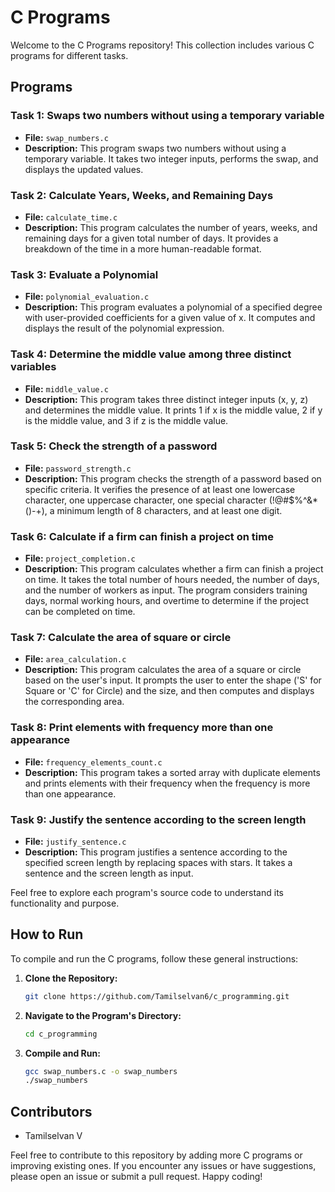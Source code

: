 # C Programs

Welcome to the C Programs repository! This collection includes various C programs for different tasks.

## Programs

### Task 1: Swaps two numbers without using a temporary variable
   - **File:** `swap_numbers.c`
   - **Description:**
     This program swaps two numbers without using a temporary variable. It takes two integer inputs, performs the swap, and displays the updated values.

### Task 2: Calculate Years, Weeks, and Remaining Days
   - **File:** `calculate_time.c`
   - **Description:**
     This program calculates the number of years, weeks, and remaining days for a given total number of days. It provides a breakdown of the time in a more human-readable format.

### Task 3: Evaluate a Polynomial
   - **File:** `polynomial_evaluation.c`
   - **Description:**
     This program evaluates a polynomial of a specified degree with user-provided coefficients for a given value of x. It computes and displays the result of the polynomial expression.

### Task 4: Determine the middle value among three distinct variables
   - **File:** `middle_value.c`
   - **Description:**
     This program takes three distinct integer inputs (x, y, z) and determines the middle value. It prints 1 if x is the middle value, 2 if y is the middle value, and 3 if z is the middle value.

### Task 5: Check the strength of a password
   - **File:** `password_strength.c`
   - **Description:**
     This program checks the strength of a password based on specific criteria. It verifies the presence of at least one lowercase character, one uppercase character, one special character (!@#$%^&*()-+), a minimum length of 8 characters, and at least one digit.

### Task 6: Calculate if a firm can finish a project on time
   - **File:** `project_completion.c`
   - **Description:**
     This program calculates whether a firm can finish a project on time. It takes the total number of hours needed, the number of days, and the number of workers as input. The program considers training days, normal working hours, and overtime to determine if the project can be completed on time.

### Task 7: Calculate the area of square or circle
   - **File:** `area_calculation.c`
   - **Description:**
     This program calculates the area of a square or circle based on the user's input. It prompts the user to enter the shape ('S' for Square or 'C' for Circle) and the size, and then computes and displays the corresponding area.
  
### Task 8: Print elements with frequency more than one appearance
   - **File:** `frequency_elements_count.c`
   - **Description:**
     This program takes a sorted array with duplicate elements and prints elements with their frequency when the frequency is more than one appearance.

### Task 9: Justify the sentence according to the screen length

   - **File:** `justify_sentence.c`
   - **Description:**
     This program justifies a sentence according to the specified screen length by replacing spaces with stars. It takes a sentence and the screen length as input.
  
Feel free to explore each program's source code to understand its functionality and purpose.

## How to Run

To compile and run the C programs, follow these general instructions:

1. **Clone the Repository:**
   ```bash
   git clone https://github.com/Tamilselvan6/c_programming.git

2. **Navigate to the Program's Directory:**
   ```bash
   cd c_programming

3. **Compile and Run:**
   ```bash
   gcc swap_numbers.c -o swap_numbers
   ./swap_numbers

## Contributors

- Tamilselvan V

Feel free to contribute to this repository by adding more C programs or improving existing ones. If you encounter any issues or have suggestions, please open an issue or submit a pull request.
Happy coding!

